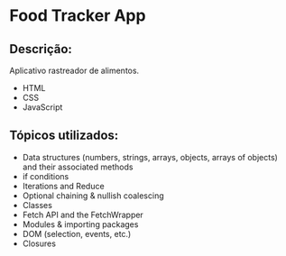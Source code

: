 # Food Tracker App

## Descrição:

Aplicativo rastreador de alimentos.

- HTML
- CSS
- JavaScript

## Tópicos utilizados:

- Data structures (numbers, strings, arrays, objects, arrays of objects) and their associated methods
- if conditions
- Iterations and Reduce
- Optional chaining & nullish coalescing
- Classes
- Fetch API and the FetchWrapper
- Modules & importing packages
- DOM (selection, events, etc.)
- Closures
